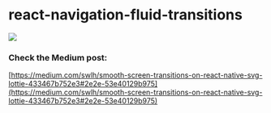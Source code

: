 # react-navigation-fluid-transitions

![](https://i.postimg.cc/9Fj39BJr/medi-gif.gif)
### Check the Medium post:
[https://medium.com/swlh/smooth-screen-transitions-on-react-native-svg-lottie-433467b752e3#2e2e-53e40129b975](https://medium.com/swlh/smooth-screen-transitions-on-react-native-svg-lottie-433467b752e3#2e2e-53e40129b975)
